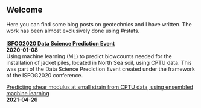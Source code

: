 ## Welcome

Here you can find some blog posts on geotechnics and I have written. The work has been almost exclusively done using #rstats.
<br/><br/>
<b>[ISFOG2020 Data Science Prediction Event](https://erdirstats.github.io/isfog-2020-final.html)</b>  
<b>2020-01-08</b>  
Using machine learning (ML) to predict blowcounts needed for the installation of jacket piles, located in North Sea soil, using CPTU data. This was part of the Data Science Prediction Event created under the framework of the ISFOG2020 conference.  

[Predicting shear modulus at small strain from CPTU data, using ensembled machine learning](https://erdirstats.github.io/small-strain-stiffness-final-02.html)  
<b>2021-04-26</b>  

